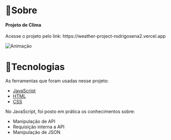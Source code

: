 # 🎯Sobre
<h4> Projeto de Clima </h4>
<p>Acesse o projeto pelo link: https://weather-project-rodrigosena2.vercel.app</p>

![Animação](https://user-images.githubusercontent.com/109553262/213029856-b3f11a49-fdf0-486b-85ca-466a93b557d9.gif)

# 🚀Tecnologias

<p> As ferramentas que foram usadas nesse projeto: </p>
<ul>
  <li><a href="https://developer.mozilla.org/pt-BR/docs/Web/JavaScript">JavaScript</a></li>
  <li><a href="https://developer.mozilla.org/pt-BR/docs/Web/HTML/Element/html">HTML</a></li>
  <li><a href="https://developer.mozilla.org/pt-BR/docs/Web/CSS">CSS</a></li>
</ul>
<p>No JavaScript, foi posto em prática os conhecimentos sobre: </p>
<ul>
  <li>Manipulação de API</li>
  <li>Requisição interna a API</li>
  <li>Manipulação de JSON</li>
</ul>


